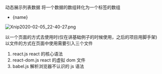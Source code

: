 动态展示列表数据
将一个数据的数组转化为一个标签的数组

<ul>
<li>{name}</li>
</ul>

![Xnip2020-02-05_22-40-27.png](http://ww1.sinaimg.cn/large/005NUwyggy1gblwl5qfr4j30js0mw0tw.jpg)

以一个页面的方式去使用时(仅在讲基础例子的时候使用，之后的项目用脚手架)
以文件的方式在页面中使用需要引入三个文件

1. react.js react 的核心语法
2. react-dom.js react 的虚拟 dom 文件
3. babel.js 解析浏览器不认识的 js 语法
